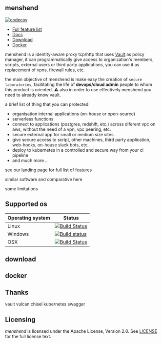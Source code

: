 ## menshend

[![codecov](https://codecov.io/gh/nebtex/menshend/branch/master/graph/badge.svg)](https://codecov.io/gh/nebtex/menshend)

* [Full feature list](#download)
* [Docs](#download)
* [Download](#download)
* [Docker](#docker) 


menshend is a identity-aware proxy tcp/http that uses [Vault](https://github.com/hashicorp/vault) as policy manager, it can  programmatically give access to organization's members, scripts, external users or third party applications, you can use it as replacement of vpns, firewall rules, etc.

the main objective of menshend is make easy the creation of `secure laboratories`, facilitating the life of **devops/cloud admin** people to whom this product is oriented. :warning: also in order to use effectively menshend you need to already know vault.

a brief list of thing that you can protected

 * organisation internal applications (on-house or open-source)   
 * serverless functions 
 * connect to applications (postgres, redshift, etc.) across diferent vpc on aws, without the need of a vpn, vpc peering, etc. 
 * secure external app for small or medium size sites.
 * give secure access to script, other machines, third party application, web-hooks, on-house slack bots, etc.
 * deploy to kubernetes in a controlled and secure way from your ci pipeline
 * and much more ..

see our landing page for full list of features

similar software and comparative here

some limitations

## Supported os

|  Operating system | Status |
| --- | --- |
| Linux | [![Build Status](https://travis-ci.org/nebtex/menshend.svg?branch=master)](https://travis-ci.org/nebtex/menshend)|
| Windows | [![Build status](https://ci.appveyor.com/api/projects/status/q8fewu4op9cyxgd5/branch/master?svg=true)](https://ci.appveyor.com/project/criloz/menshend/branch/master)|
| OSX | [![Build Status](https://travis-ci.org/nebtex/menshend.svg?branch=master)](https://travis-ci.org/nebtex/menshend)|

## download

## docker


## Thanks 

vault
vulcan
chisel
kubernetes
swagger


## Licensing

*menshend* is licensed under the Apache License, Version 2.0. See [LICENSE]() for the full license text.

